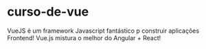 # curso-de-vue
VueJS é um framework Javascript fantástico p construir aplicações Frontend! Vue.js mistura o melhor do Angular + React!
